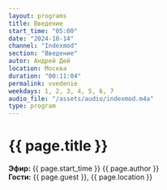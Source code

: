 ```yaml
---
layout: programs
title: Введение
start_time: "05:00"
date: "2024-10-14"
channel: "Indexmod"
section: "Введение"
autor: Андрей Дей
location: Москва
duration: "00:11:04"
permalink: vvedenie
weekdays: 1, 2, 3, 4, 5, 6, 7
audio_file: "/assets/audio/indexmod.m4a"
type: program
---
```


# {{ page.title }}

**Эфир:** {{ page.start_time }} {{ page.author }}  
**Гости:** {{ page.guest }}, {{ page.location }}
